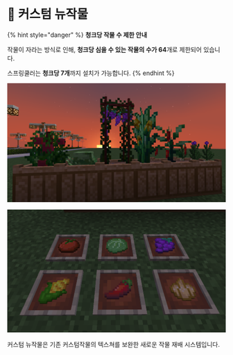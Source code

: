 # 🍅 커스텀 뉴작물

{% hint style="danger" %}
**청크당 작물 수 제한 안내**

작물이 자라는 방식로 인해, **청크당 심을 수 있는 작물의 수가 64**개로 제한되어 있습니다.

스프링쿨러는 **청크당 7개**까지 설치가 가능합니다.
{% endhint %}

![](<../../.gitbook/assets/image (2) (3).png>)

![](<../../.gitbook/assets/image (13) (1).png>)



커스텀 뉴작물은 기존 커스텀작물의 텍스쳐를 보완한 새로운 작물 재배 시스템입니다.&#x20;

